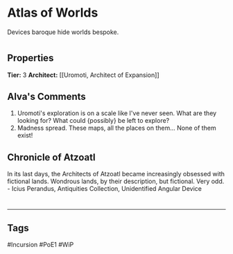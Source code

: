 # Atlas of Worlds
Devices baroque hide worlds bespoke.

#
## Properties
**Tier:** 3
**Architect:** [[Uromoti, Architect of Expansion]]
## Alva's Comments
1. Uromoti's exploration is on a scale like I've never seen. What are they looking for? What could {possibly} be left to explore?
2. Madness spread. These maps, all the places on them... None of them exist!
## Chronicle of Atzoatl
In its last days, the Architects of Atzoatl became increasingly obsessed with fictional lands. Wondrous lands, by their description, but fictional. Very odd. - Icius Perandus, Antiquities Collection, Unidentified Angular Device

#
---
## Tags
#Incursion
#PoE1
#WiP
